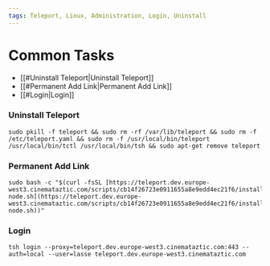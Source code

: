 ```yaml
---
tags: Teleport, Linux, Administration, Login, Uninstall
---
```

# Common Tasks 

- [[#Uninstall Teleport|Uninstall Teleport]]
- [[#Permanent Add Link|Permanent Add Link]]
- [[#Login|Login]]

### Uninstall Teleport
<!-- This command completely removes Teleport from your system -->
```
sudo pkill -f teleport && sudo rm -rf /var/lib/teleport && sudo rm -f /etc/teleport.yaml && sudo rm -f /usr/local/bin/teleport /usr/local/bin/tctl /usr/local/bin/tsh && sudo apt-get remove teleport
```

### Permanent Add Link
<!-- This command downloads and runs a script from the provided URL, which is used to install a node -->
```
sudo bash -c "$(curl -fsSL [https://teleport.dev.europe-west3.cinemataztic.com/scripts/cb14f26723e0911655a8e9edd4ec21f6/install-node.sh](https://teleport.dev.europe-west3.cinemataztic.com/scripts/cb14f26723e0911655a8e9edd4ec21f6/install-node.sh))"
```

### Login 
<!-- This command logs you into the Teleport proxy at the specified address with the specified user -->
```
tsh login --proxy=teleport.dev.europe-west3.cinemataztic.com:443 --auth=local --user=lasse teleport.dev.europe-west3.cinemataztic.com
```